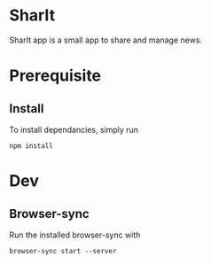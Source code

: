 # SharIt

SharIt app is a small app to share and manage news.


# Prerequisite

## Install
To install dependancies, simply run
```
npm install
```

# Dev
## Browser-sync
Run the installed browser-sync with
```
browser-sync start --server
```